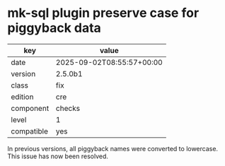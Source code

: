 [//]: # (werk v2)
# mk-sql plugin preserve case for piggyback data

key        | value
---------- | ---
date       | 2025-09-02T08:55:57+00:00
version    | 2.5.0b1
class      | fix
edition    | cre
component  | checks
level      | 1
compatible | yes

In previous versions, all piggyback names were converted to lowercase.
This issue has now been resolved.
